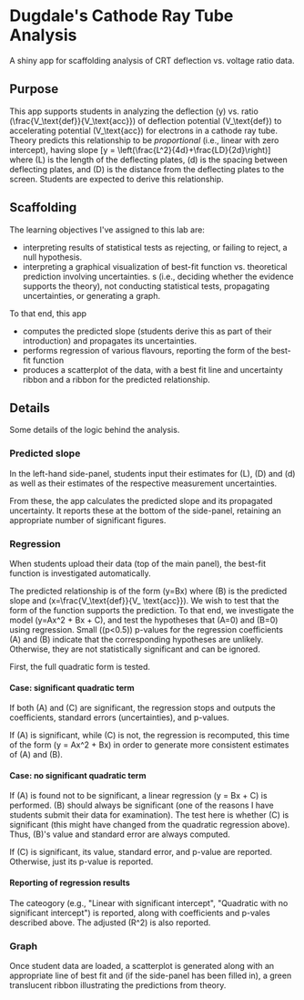 # Dugdale's Cathode Ray Tube Analysis
A shiny app for scaffolding analysis of CRT deflection vs. voltage ratio data.

## Purpose
This app supports students in analyzing the deflection \(y\) vs. ratio \(\frac{V_\text{def}}{V_\text{acc}}\) of deflection potential \(V_\text{def}\) to accelerating potential \(V_\text{acc}\) for electrons in a cathode ray tube.  Theory predicts this relationship to be _proportional_ (i.e., linear with zero intercept), having slope \[y = \left(\frac{L^2}{4d}+\frac{LD}{2d}\right)\] where \(L\) is the length of the deflecting plates, \(d\) is the spacing between deflecting plates, and \(D\) is the distance from the deflecting plates to the screen.  Students are expected to derive this relationship.

## Scaffolding
The learning objectives I've assigned to this lab are:
  * interpreting results of statistical tests as rejecting, or failing to reject, a null hypothesis.
  * interpreting a graphical visualization of best-fit function vs. theoretical prediction involving uncertainties.
  s (i.e., deciding whether the evidence supports the theory), not conducting statistical tests, propagating uncertainties, or generating a graph.

To that end, this app
  * computes the predicted slope (students derive this as part of their introduction) and propagates its uncertainties.
  * performs regression of various flavours, reporting the form of the best-fit function
  * produces a scatterplot of the data, with a best fit line and uncertainty ribbon and a ribbon for the predicted relationship.
  
## Details
Some details of the logic behind the analysis.

### Predicted slope
In the left-hand side-panel, students input their estimates for \(L\), \(D\) and \(d\) as well as their estimates of the respective measurement uncertainties.

From these, the app calculates the predicted slope and its propagated uncertainty.  It reports these at the bottom of the side-panel, retaining an appropriate number of significant figures.

### Regression
When students upload their data (top of the main panel), the best-fit function is investigated automatically.

The predicted relationship is of the form \(y=Bx\) where \(B\) is the predicted slope and \(x=\frac{V_\text{def}}{V_
\text{acc}}\).  We wish to test that the form of the function supports the prediction.  To that end, we investigate the model \(y=Ax^2 + Bx + C\), and test the hypotheses that \(A=0\) and \(B=0\) using regression.  Small (\(p<0.5\)) p-values for the regression coefficients \(A\) and \(B\) indicate that the corresponding hypotheses are unlikely.  Otherwise, they are not statistically significant and can be ignored.

First, the full quadratic form is tested.

#### Case: significant quadratic term

If both \(A\) and \(C\) are significant, the regression stops and outputs the coefficients, standard errors (uncertainties), and p-values.

If \(A\) is significant, while \(C\) is not, the regression is recomputed, this time of the form \(y = Ax^2 + Bx\) in order to generate more consistent estimates of \(A\) and \(B\).

#### Case: no significant quadratic term

If \(A\) is found not to be significant, a linear regression \(y = Bx + C\) is performed.  \(B\) should always be significant (one of the reasons I have students submit their data for examination).  The test here is whether \(C\) is significant (this might have changed from the quadratic regression above).  Thus, \(B\)'s value and standard error are always computed.

If \(C\) is significant, its value, standard error, and p-value are reported.  Otherwise, just its p-value is reported.

#### Reporting of regression results
The cateogory (e.g., "Linear with significant intercept", "Quadratic with no significant intercept") is reported, along with coefficients and p-vales described above.  The adjusted \(R^2\) is also reported.

### Graph
Once student data are loaded, a scatterplot is generated along with an appropriate line of best fit and (if the side-panel has been filled in), a green translucent ribbon illustrating the predictions from theory.




